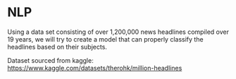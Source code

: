 # NLP

Using a data set consisting of over 1,200,000 news headlines compiled over 19 years, we will try to create a model that can properly classify the headlines based on their subjects.

Dataset sourced from kaggle:
https://www.kaggle.com/datasets/therohk/million-headlines
